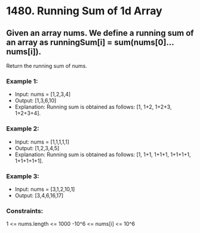 # 1480. Running Sum of 1d Array

## Given an array nums. We define a running sum of an array as runningSum[i] = sum(nums[0]…nums[i]).

Return the running sum of nums.

 

### Example 1:

- Input: nums = [1,2,3,4]
- Output: [1,3,6,10]
- Explanation: Running sum is obtained as follows: [1, 1+2, 1+2+3, 1+2+3+4].

### Example 2:

- Input: nums = [1,1,1,1,1]
- Output: [1,2,3,4,5]
- Explanation: Running sum is obtained as follows: [1, 1+1, 1+1+1, 1+1+1+1, 1+1+1+1+1].

### Example 3:

- Input: nums = [3,1,2,10,1]
- Output: [3,4,6,16,17]
 

### Constraints:

1 <= nums.length <= 1000
-10^6 <= nums[i] <= 10^6